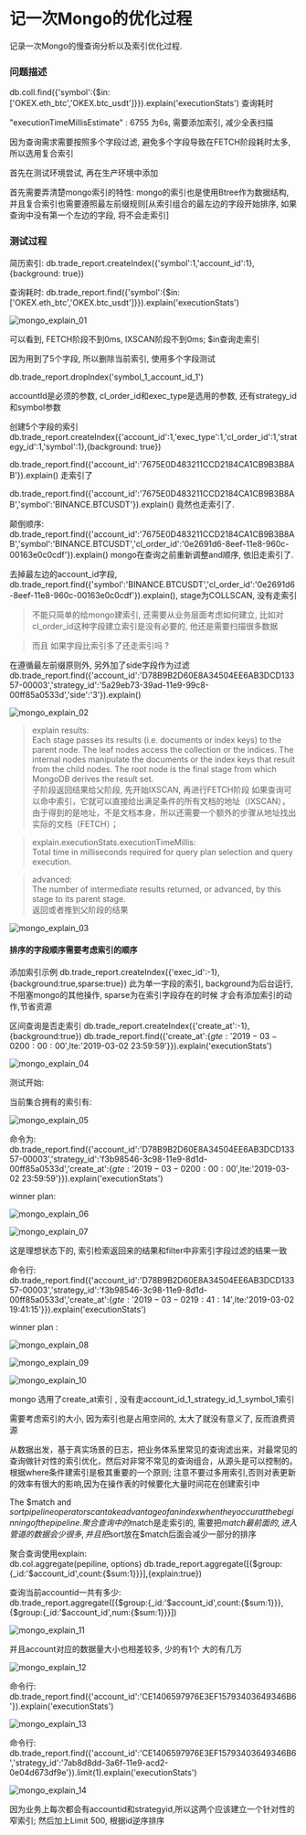 # 记一次Mongo的优化过程


记录一次Mongo的慢查询分析以及索引优化过程.

<!--more-->

### 问题描述

db.coll.find({'symbol':{$in:['OKEX.eth_btc','OKEX.btc_usdt']}}).explain('executionStats') 查询耗时

"executionTimeMillisEstimate" : 6755 为6s, 需要添加索引, 减少全表扫描

因为查询需求需要按照多个字段过滤, 避免多个字段导致在FETCH阶段耗时太多, 所以选用复合索引

首先在测试环境尝试, 再在生产环境中添加

首先需要弄清楚mongo索引的特性: mongo的索引也是使用Btree作为数据结构, 并且复合索引也需要遵照最左前缀规则[从索引组合的最左边的字段开始排序, 如果查询中没有第一个左边的字段, 将不会走索引]

### 测试过程

简历索引: db.trade_report.createIndex({'symbol':1,'account_id':1},{background: true})

查询耗时:  db.trade_report.find({'symbol':{$in:['OKEX.eth_btc','OKEX.btc_usdt']}}).explain('executionStats')

![mongo_explain_01](/mongo_explain_01.png)

可以看到, FETCH阶段不到0ms, IXSCAN阶段不到0ms; $in查询走索引

因为用到了5个字段, 所以删除当前索引, 使用多个字段测试 

db.trade_report.dropIndex('symbol_1_account_id_1')

accountId是必须的参数, cl_order_id和exec_type是选用的参数, 还有strategy_id和symbol参数

创建5个字段的索引 db.trade_report.createIndex({'account_id':1,'exec_type':1,'cl_order_id':1,'strategy_id':1,'symbol':1},{background: true})

db.trade_report.find({'account_id':'7675E0D483211CCD2184CA1CB9B3B8AB'}).explain()  走索引了

db.trade_report.find({'account_id':'7675E0D483211CCD2184CA1CB9B3B8AB','symbol':'BINANCE.BTCUSDT'}).explain() 竟然也走索引了.

颠倒顺序: db.trade_report.find({'account_id':'7675E0D483211CCD2184CA1CB9B3B8AB','symbol':'BINANCE.BTCUSDT','cl_order_id':'0e2691d6-8eef-11e8-960c-00163e0c0cdf'}).explain()  mongo在查询之前重新调整and顺序, 依旧走索引了.

去掉最左边的account_id字段, db.trade_report.find({'symbol':'BINANCE.BTCUSDT','cl_order_id':'0e2691d6-8eef-11e8-960c-00163e0c0cdf'}).explain(), stage为COLLSCAN, 没有走索引

> 不能只简单的给mongo建索引, 还需要从业务层面考虑如何建立, 比如对cl_order_id这种字段建立索引是没有必要的, 他还是需要扫描很多数据

> 而且 如果字段比索引多了还走索引吗 ?

在遵循最左前缀原则外, 另外加了side字段作为过滤
db.trade_report.find({'account_id':'D78B9B2D60E8A34504EE6AB3DCD13357-00003','strategy_id':'5a29eb73-39ad-11e9-99c8-00ff85a0533d','side':'3'}).explain()

![mongo_explain_02](/mongo_explain_02.png)

> explain results:  
>   Each stage passes its results (i.e. documents or index keys) to the parent node. The leaf nodes access the collection or the indices. The internal nodes manipulate the documents or the index keys that result from the child nodes. The root node is the final stage from which MongoDB derives the result set.    
> 子阶段返回结果给父阶段, 先开始IXSCAN, 再进行FETCH阶段 如果查询可以命中索引，它就可以直接给出满足条件的所有文档的地址（IXSCAN），由于得到的是地址，不是文档本身，所以还需要一个额外的步骤从地址找出实际的文档（FETCH）；

> explain.executionStats.executionTimeMillis:   
>   Total time in milliseconds required for query plan selection and query execution. 

> advanced:  
>   The number of intermediate results returned, or advanced, by this stage to its parent stage.  
> 返回或者推到父阶段的结果

![mongo_explain_03](/mongo_explain_03.png)

#### 排序的字段顺序需要考虑索引的顺序

添加索引示例
db.trade_report.createIndex({'exec_id':-1},{background:true,sparse:true})
此为单一字段的索引, background为后台运行,不阻塞mongo的其他操作, sparse为在索引字段存在的时候 才会有添加索引的动作,节省资源

区间查询是否走索引
db.trade_report.createIndex({'create_at':-1},{background:true})
db.trade_report.find({'create_at':{$gte:'2019-03-02 00:00:00',$lte:'2019-03-02 23:59:59'}}).explain('executionStats')

![mongo_explain_04](/mongo_explain_04.png)

测试开始: 

当前集合拥有的索引有: 

![mongo_explain_05](/mongo_explain_05.png)

命令为: db.trade_report.find({'account_id':'D78B9B2D60E8A34504EE6AB3DCD13357-00003','strategy_id':'f3b98546-3c98-11e9-8d1d-00ff85a0533d','create_at':{$gte:'2019-03-02 00:00:00',$lte:'2019-03-02 23:59:59'}}).explain('executionStats')

winner plan:

![mongo_explain_06](/mongo_explain_06.png)

![mongo_explain_07](/mongo_explain_07.png)

这是理想状态下的, 索引检索返回来的结果和filter中非索引字段过滤的结果一致

命令行: db.trade_report.find({'account_id':'D78B9B2D60E8A34504EE6AB3DCD13357-00003','strategy_id':'f3b98546-3c98-11e9-8d1d-00ff85a0533d','create_at':{$gte:'2019-03-02 19:41:14',$lte:'2019-03-02 19:41:15'}}).explain('executionStats')

winner plan :

![mongo_explain_08](/mongo_explain_08.png)

![mongo_explain_09](/mongo_explain_09.png)

![mongo_explain_10](/mongo_explain_10.png)

mongo 选用了create_at索引 , 没有走account_id_1_strategy_id_1_symbol_1索引

需要考虑索引的大小, 因为索引也是占用空间的, 太大了就没有意义了, 反而浪费资源

从数据出发，基于真实场景的日志，把业务体系里常见的查询滤出来，对最常见的查询做针对性的索引优化，然后对非常不常见的查询组合，从源头是可以控制的。
根据where条件建索引是极其重要的一个原则; 注意不要过多用索引,否则对表更新的效率有很大的影响,因为在操作表的时候要化大量时间花在创建索引中

The $match and $sort pipeline operators can take advantage of an index when they occur at the beginning of the pipeline.
聚合查询中的$match是走索引的, 需要把$match最前面的, 进入管道的数据会少很多, 并且把$sort放在$match后面会减少一部分的排序

聚合查询使用explain:  
db.col.aggregate(pepiline, options)
db.trade_report.aggregate([{$group:{_id:'$account_id',count:{$sum:1}}}],{explain:true})

查询当前accountid一共有多少:  
db.trade_report.aggregate([{$group:{_id:'$account_id',count:{$sum:1}}},{$group:{_id:'$account_id',num:{$sum:1}}}])

![mongo_explain_11](/mongo_explain_11.png)

并且account对应的数据量大小也相差较多,  少的有1个  大的有几万

![mongo_explain_12](/mongo_explain_12.png)

命令行:  db.trade_report.find({'account_id':'CE1406597976E3EF15793403649346B6'}).explain('executionStats')

![mongo_explain_13](/mongo_explain_13.png)

命令行: db.trade_report.find({'account_id':'CE1406597976E3EF15793403649346B6','strategy_id':'7ab8d8dd-3a6f-11e9-acd2-0e04d673df9e'}).limit(1).explain('executionStats')

![mongo_explain_14](/mongo_explain_14.png)

因为业务上每次都会有accountid和strategyid,所以这两个应该建立一个针对性的窄索引; 然后加上Limit 500, 根据id逆序排序
